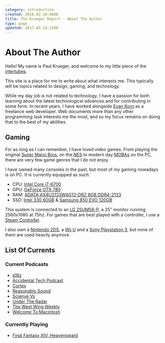 ```yaml
---
category: introduction
created: 2016.02.10:0606
title: The Krueger Report - About The Author
type: page
updated: 2017.03.14:2100
---
```


# About The Author

Hello! My name is Paul Krueger, and welcome to my little piece of the [intertubes](http://en.wiktionary.org/wiki/Intertubes).

This site is a place for me to write about what interests me. This typically will be topics related to design, gaming, and technology.

While my day job is not related to technology, I have a passion for both learning about the latest technological advances and for contributing in some form. In recent years, I have worked alongside [Evan Korn](http://ekorndesign.com) as a freelance web developer. Web documents more than any other programming task interests me the most, and so my focus remains on doing that to the best of my abilities.

## Gaming

For as long as I can remember, I have loved video games. From playing the original [Super Mario Bros.](https://en.wikipedia.org/wiki/Super_Mario_Bros.) on the [NES](https://en.wikipedia.org/wiki/Nintendo_Entertainment_System) to modern day [MOBAs](https://en.wikipedia.org/wiki/Multiplayer_online_battle_arena) on the PC, there are very few game genres that I do not enjoy.

I have owned many consoles in the past, but most of my gaming nowadays is on PC. It is currently equipped as such:

- CPU: [Intel Core i7-6700](http://ark.intel.com/products/88196/Intel-Core-i7-6700-Processor-8M-Cache-up-to-4_00-GHz)
- GPU: [GeForce GTX 780](http://www.geforce.com/hardware/desktop-gpus/geforce-gtx-780)
- RAM: [ADATA AX4U2133W4G13-DRZ 8GB DDR4-2133](http://www.adata.com/en/xpg-dram/orderinfo/305)
- SSD: [Intel 330 60GB](http://ark.intel.com/products/67286/Intel-SSD-330-Series-60GB-SATA-6Gbs-25nm-MLC) & [Samsung 850 EVO 120GB](http://www.samsung.com/us/computing/memory-storage/solid-state-drives/ssd-850-evo-2-5-sata-iii-120gb-mz-75e120b-am/)

This system is connected to an [LG 25UM58-P](http://www.lg.com/us/monitors/lg-25UM58-P-ultrawide-monitor), a 25” monitor running 2560x1080 at 75hz. For games that are best played with a controller, I use a [Steam Controller](http://store.steampowered.com/app/353370/).

I also own a [Nintendo 2DS](https://en.wikipedia.org/wiki/Nintendo_2DS), a [Wii U](https://en.wikipedia.org/wiki/Wii_U) and a [Sony Playstation 3](https://en.wikipedia.org/wiki/PlayStation_3), but none of them are used heavily anymore.

## List Of Currents

### Current Podcasts

- [a16z](http://a16z.com/podcasts/)
- [Accidental Tech Podcast](http://atp.fm)
- [Cortex](https://www.relay.fm/cortex)
- [Reasonably Sound](http://reasonablysound.com)
- [Scienve Vs](https://gimletmedia.com/science-vs/)
- [Under The Radar](https://www.relay.fm/radar)
- [The West Wing Weekly](http://thewestwingweekly.com)
- [Welcome To Macintosh](http://www.macintosh.fm)

### Currently Playing

- [Final Fantasy XIV: Heavensward](http://www.finalfantasyxiv.com)
